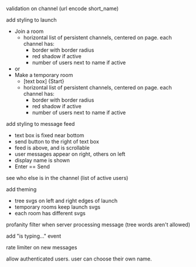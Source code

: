 validation on channel (url encode short_name)

add styling to launch
* Join a room
  * horizontal list of persistent channels, centered on page. each channel has:
    * border with border radius
    * red shadow if active
    * number of users next to name if active
* or
* Make a temporary room
  * [text box] {Start}
  * horizontal list of persistent channels, centered on page. each channel has:
    * border with border radius
    * red shadow if active
    * number of users next to name if active

add styling to message feed
* text box is fixed near bottom
* send button to the right of text box
* feed is above, and is scrollable
* user messages appear on right, others on left
* display name is shown
* Enter == Send

see who else is in the channel (list of active users)

add theming
* tree svgs on left and right edges of launch
* temporary rooms keep launch svgs
* each room has different svgs

profanity filter when server processing message (tree words aren't allowed)

add "is typing..." event

rate limiter on new messages

allow authenticated users. user can choose their own name.

